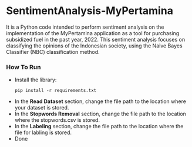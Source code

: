 # SentimentAnalysis-MyPertamina
It is a Python code intended to perform sentiment analysis on the implementation of the MyPertamina application as a tool for purchasing subsidized fuel in the past year, 2022.
This sentiment analysis focuses on classifying the opinions of the Indonesian society, using the Naive Bayes Classifier (NBC) classification method.

### How To Run
* Install the library:
  ```
  pip install -r requirements.txt
  ```
* In the **Read Dataset** section, change the file path to the location where your dataset is stored.
* In the **Stopwords Removal** section, change the file path to the location where the stopwords.csv is stored.
* In the **Labeling** section, change the file path to the location where the file for labling is stored.
* Done
